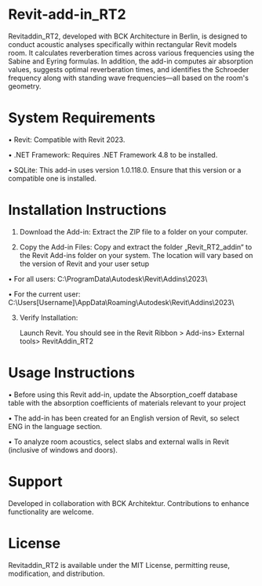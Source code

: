 # Revit-add-in_RT2
Revitaddin_RT2, developed with BCK Architecture in Berlin, is designed to conduct acoustic analyses specifically within rectangular Revit models room.
It calculates reverberation times across various frequencies using the Sabine and Eyring formulas. 
In addition, the add-in computes air absorption values, suggests optimal reverberation times, and identifies the Schroeder frequency along with standing wave frequencies—all based on the room's geometry.

# System Requirements
•	Revit: Compatible with Revit 2023.

•	.NET Framework: Requires .NET Framework 4.8 to be installed.

•	SQLite: This add-in uses version 1.0.118.0. Ensure that this version or a compatible one is installed.

# Installation Instructions

1.	Download the Add-in:
   Extract the ZIP file to a folder on your computer.

2.	Copy the Add-in Files:
   Copy and extract the folder „Revit_RT2_addin“  to the Revit Add-ins folder on your system. The location will vary based on the version of Revit and your user setup

•	For all users: C:\ProgramData\Autodesk\Revit\Addins\2023\

•	For the current user: C:\Users\[Username]\AppData\Roaming\Autodesk\Revit\Addins\2023\

3.	Verify Installation:
   
	Launch Revit. You should see in the Revit Ribbon > Add-ins> External tools> RevitAddin_RT2




# Usage Instructions

•	Before using this Revit add-in, update the Absorption_coeff database table with the absorption coefficients of materials relevant to your project

•	The add-in has been created for an English version of Revit, so select ENG in the language section. 

•	To analyze room acoustics, select slabs and external walls in Revit (inclusive of windows and doors).

# Support
Developed in collaboration with BCK Architektur. Contributions to enhance functionality are welcome.

# License
Revitaddin_RT2 is available under the MIT License, permitting reuse, modification, and distribution.

